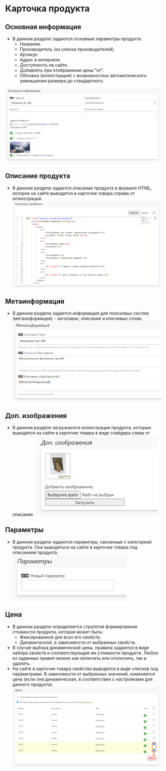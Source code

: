 # Карточка продукта
## Основная информация
* В данном разделе задаются основные параметры продукта:
    + Название.
    + Производитель (из списка производителей).
    + Артикул.
    + Адрес в интернете.
    + Доступность на сайте.
    + Добавлять при отображении цены "от".
    + Обложка (иллюстрация) с возможностью автоматического уменьшения размера до стандартного.

![](../_media/shop/shop01.png ':size=70%')

## Описание продукта
* В данном разделе задается описание продукта в формате HTML, которое на сайте выводится в карточке товара справа от иллюстраций.
![](../_media/shop/shop02.png ':size=70%')

## Метаинформация
* В данном разделе задается информация для поисковых систем (метаинформация) - заголовок, описание и ключевые слова.
![](../_media/shop/shop03.png ':size=50%')

## Доп. изображения
* В данном разделе загружаются иллюстрации продукта, которые выводятся на сайте в карточке товара в виде слайдера слева от описания.
![](../_media/shop/shop04.png ':size=30%')

## Параметры
* В данном разделе задаются параметры, связанные с категорией продукта. Они выводяться на сайте в карточке товара под описанием продукта.
![](../_media/shop/shop05.png ':size=25%')

## Цена
* В данном разделе определяется стратегия формирования стоимости продукта, которая может быть:
    + Фиксированной для всех его свойств.
    + Динамической, в зависимости от выбранных свойств.
* В случае выбора динамической цены, правила задаются в виде набора свойств и соответствующей им стоимости продукта. Любое из заданных правил можно как включить или отключить, так и удалить.
* На сайте в карточке товара свойства выводятся в виде списков под параметрами. В зависимости от выбранных значений, изменяется цена (если она динамическая, в соответствии с настройками для данного продукта).
![](../_media/shop/shop06.png ':size=70%')